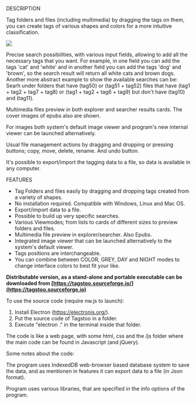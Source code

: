 DESCRIPTION

Tag folders and files (including multimedia) by dragging the tags on them, you can create tags of various shapes and colors for a more intuitive classification.

![](https://tagstoo.sourceforge.io/img_ext/demoimage1lq.png)

Precise search possibilities, with various input fields, allowing to add all the necessary tags that you want. For example, in one field you can add the tags 'cat' and 'white' and in another field you can add the tags 'dog' and 'brown', so the search result will return all white cats and brown dogs.  Another more abstract example to show the available searches can be: Searh under folders that have (tag50) or (tag51 + tag52) files that have (tag1 + tag2 + tag7 + tag8) or (tag1 + tag2 + tag6 + tag9) but don't have (tag10) and (tag11).

Multimedia files preview in both explorer and searcher results cards. The cover images of epubs also are shown.

For images both system's default image viewer and program's new internal viewer can be launched alternatively.

Usual file management actions by dragging and dropping or pressing buttons; copy, move, delete, rename. And undo button.

It's possible to export/import the tagging data to a file, so data is available in any computer.

FEATURES

- Tag Folders and files easily by dragging and dropping tags created from a variety of shapes.
- No installation required. Compatible with Windows, Linux and Mac OS.
- Export/import data to a file.
- Possible to build up very specific searches.
- Various Viewmodes; from lists to cards of different sizes to preview folders and files.
- Multimedia file preview in explorer/searcher. Also Epubs.
- Integrated image viewer that can be launched alternatively to the system's default viewer.
- Tags positions are interchangeable.
- You can combine between COLOR, GREY, DAY and  NIGHT modes to change interface colors to best fit your like.


**Distributable version, as a stand-alone and portable executable can be downloaded from [https://tagstoo.sourceforge.io/](https://tagstoo.sourceforge.io)**

To use the source code (require nw.js to launch):

1. Install Electron (https://electronjs.org/).
2. Put the source code of Tagstoo in a folder.
3. Execute "electron ." in the terminal inside that folder.

The code is like a web page, with some html, css and the /js folder where the main code can be found in Javascript (and jQuery).

Some notes about the code:

The program uses IndexedDB web-browser based database system to save the data, and as mentionen in features it can export data to a file (in Json format).

Program uses various libraries, that are specified in the info options of the program.
